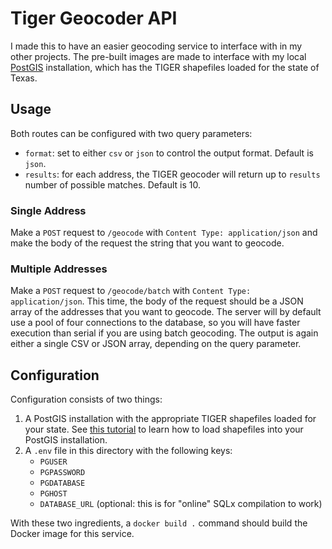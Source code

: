 # Tiger Geocoder API

I made this to have an easier geocoding service to interface with in my other projects. The pre-built images are made to interface with my local [PostGIS](https://postgis.net/) installation, which has the TIGER shapefiles loaded for the state of Texas. 

## Usage

Both routes can be configured with two query parameters:
- `format`: set to either `csv` or `json` to control the output format. Default is `json`.
- `results`: for each address, the TIGER geocoder will return up to `results` number of possible matches. Default is 10.

### Single Address

Make a `POST` request to `/geocode` with `Content Type: application/json` and make the body of the request the string that you want to geocode.

### Multiple Addresses

Make a `POST` request to `/geocode/batch` with `Content Type: application/json`. This time, the body of the request should be a JSON array of the addresses that you want to geocode. The server will by default use a pool of four connections to the database, so you will have faster execution than serial if you are using batch geocoding. The output is again either a single CSV or JSON array, depending on the query parameter.

## Configuration

Configuration consists of two things:
1. A PostGIS installation with the appropriate TIGER shapefiles loaded for your state. See [this tutorial](https://opendesignarch.blogspot.com/2015/09/installing-tiger-geocoder-on-postgis-21.html) to learn how to load shapefiles into your PostGIS installation.
2. A `.env` file in this directory with the following keys:
    - `PGUSER`
    - `PGPASSWORD`
    - `PGDATABASE`
    - `PGHOST`
    - `DATABASE_URL` (optional: this is for "online" SQLx compilation to work)

With these two ingredients, a `docker build .` command should build the Docker image for this service.
